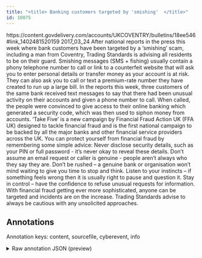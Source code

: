 ```yaml
---
title: "<title> Banking customers targeted by 'smishing'  </title>"
id: 10075
---
```


<title> Banking customers targeted by 'smishing'  </title>
<source> https://content.govdelivery.com/accounts/UKCOVENTRY/bulletins/18ee546#link_1402481520159 </source>
<date> 2017_03_24 </date>
<text>
After national reports in the press this week where bank customers have been targeted by a ‘smishing’ scam, including a man from Coventry, Trading Standards is advising all residents to be on their guard.
Smishing messages (SMS + fishing) usually contain a phony telephone number to call or link to a counterfeit website that will ask you to enter personal details or transfer money as your account is at risk. They can also ask you to call or text a premium-rate number they have created to run up a large bill.
In the reports this week, three customers of the same bank received text messages to say that there had been unusual activity on their accounts and given a phone number to call.
When called, the people were convinced to give access to their online banking which generated a security code, which was then used to siphon money from accounts.
‘Take Five’ is a new campaign by Financial Fraud Action UK (FFA UK) designed to tackle financial fraud and is the first national campaign to be backed by all the major banks and other financial service providers across the UK. 
You can protect yourself from financial fraud by remembering some simple advice: 
    Never disclose security details, such as your PIN or full password - it’s never okay to reveal these details.
    Don’t assume an email request or caller is genuine - people aren’t always who they say they are.
    Don’t be rushed – a genuine bank or organisation won’t mind waiting to give you time to stop and think.
    Listen to your instincts – if something feels wrong then it is usually right to pause and question it.
    Stay in control – have the confidence to refuse unusual requests for information.
With financial fraud getting ever more sophisticated, anyone can be targeted and incidents are on the increase. Trading Standards advise to always be cautious with any unsolicited approaches. 
</text>



## Annotations

Annotation keys: content, sourcefile, cyberevent, info

<details>
<summary>Raw annotation JSON (preview)</summary>

```json
{
  "content": "After national reports in the press this week where bank customers have been targeted by a \u2018smishing\u2019 scam, including a man from Coventry, Trading Standards is advising all residents to be on their guard. Smishing messages (SMS + fishing) usually contain a phony telephone number to call or link to a counterfeit website that will ask you to enter personal details or transfer money as your account is at risk. They can also ask you to call or text a premium-rate number they have created to run up a large bill. In the reports this week, three customers of the same bank received text messages to say that there had been unusual activity on their accounts and given a phone number to call. When called, the people were convinced to give access to their online banking which generated a security code, which was then used to siphon money from accounts. \u2018Take Five\u2019 is a new campaign by Financial Fraud Action UK (FFA UK) designed to tackle financial fraud and is the first national campaign to be backed by all the major banks and other financial service providers across the UK.  You can protect yourself from financial fraud by remembering some simple advice:      Never disclose security details, such as your PIN or full password - it\u2019s never okay to reveal these details.     Don\u2019t assume an email request or caller is genuine - people aren\u2019t always who they say they are.     Don\u2019t be rushed \u2013 a genuine bank or organisation won\u2019t mind waiting to give you time to stop and think.     Listen to your instincts \u2013 if something feels wrong then it is usually right to pause and question it.     Stay in control \u2013 have the confidence to refuse unusual requests for information. With financial fraud getting ever more sophisticated, anyone can be targeted and incidents are on the increase. Trading Standards advise to always be cautious with any unsolicited approaches. ",
  "sourcefile": "10075.txt",
  "cyberevent": {
    "hopper": [
      {
        "index": 0,
        "relation": "Same",
        "events": [
          {
            "index": "E3",
            "type": "Attack",
            "realis": "Actual",
            "nugget": {
              "startOffset": 572,
              "index": "T7",
              "endOffset": 580,
              "text": "received"
            },
            "argument": [
              {
                "index": "T8",
                "text": "text messages",
                "endOffset": 594,
                "role": {
                  "type": "Tool"
                },
                "startOffset": 581,
                "type": "File"
              },
              {
                "index": "T10",
                "text": "the same bank",
                "endOffset": 571,
                "role": {
                  "type": "Victim"
                },
                "startOffset": 558,
                "type": "Organization"
              },
              {
                "index": "T9",
                "text": "three customers",
                "endOffset": 554,
                "role": {
                  "type": "Victim"
                },
                "startOffset": 539,
                "type": "Person"
              }
            ],
            "subtype": "Phishing"
          },
          {
            "index": "E4",
            "type": "Attack",
            "realis": "Actual",
            "nugget": {
              "startOffset": 715,
              "index": "T11",
              "endOffset": 729,
              "text": "were convinced"
            },
            "argument": [
              {
                "index": "T13",
                "text": "give access to their online banking",
                "endOffset": 768,
                "role": {
                  "type": "Purpose",
                  "subtype": "Publish data",
                  "confidence": 0.8414758443832397
                },
                "startOffset": 733,
                "type": "Pu
```
</details>
